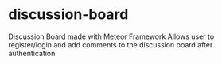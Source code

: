 # discussion-board
Discussion Board made with Meteor Framework
Allows user to register/login and add comments to the discussion board after authentication

